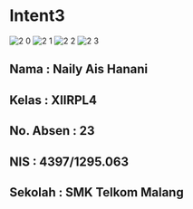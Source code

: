 # Intent3


![2 0](https://cloud.githubusercontent.com/assets/16624624/19858319/991ac2da-9fb3-11e6-90c0-6872161730de.png)
![2 1](https://cloud.githubusercontent.com/assets/16624624/19858318/99149ed2-9fb3-11e6-93df-dbd305a23bd4.png)
![2 2](https://cloud.githubusercontent.com/assets/16624624/19858320/991eeb3a-9fb3-11e6-91dc-83197b1209dd.png)
![2 3](https://cloud.githubusercontent.com/assets/16624624/19858321/99259ec6-9fb3-11e6-85c6-941d01845d1e.png)


## Nama : Naily Ais Hanani

## Kelas : XIIRPL4

## No. Absen : 23

## NIS : 4397/1295.063

## Sekolah : SMK Telkom Malang
